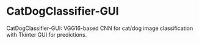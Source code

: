 # CatDogClassifier-GUI
CatDogClassifier-GUI: VGG16-based CNN for cat/dog image classification with Tkinter GUI for predictions.

